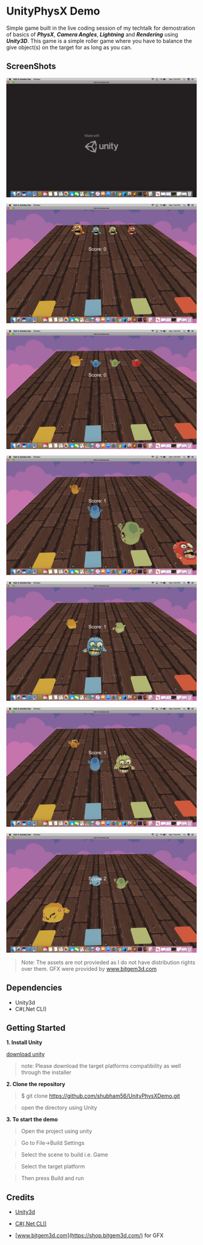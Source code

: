 # UnityPhysX Demo

Simple game built in the live coding session of my techtalk for demostration of basics of **_PhysX_**, **_Camera Angles_**, **_Lightning_** and **_Rendering_** using **_Unity3D_**.
This game is a simple roller game  where you have to balance the give object(s) on the target for as long as you can.

## ScreenShots

![1](screenshot/1.png)

![2](screenshot/2.png)

![3](screenshot/3.png)

![4](screenshot/4.png)

![5](screenshot/5.png)

![6](screenshot/6.png)

![7](screenshot/7.png)

> Note: The assets are not provieded as I do not have distribution rights over them. GFX were provided by www.bitgem3d.com

## Dependencies

 * Unity3d
 * C#(.Net CLI)

## Getting Started

**1. Install Unity**

[download unity](https://unity3d.com/)
>note: Please download the target platforms compatibility as well through the installer

**2. Clone the repository**

>$ git clone https://github.com/shubham56/UnityPhysXDemo.git

> open the directory using Unity

**3. To start the demo**

>Open the project using unity

>Go to File->Build Settings

>Select the scene to build i.e. Game

>Select the target platform

>Then press Build and run

## Credits

 * [Unity3d](https://unity3d.com/)

 * [C#(.Net CLI)](https://docs.microsoft.com/en-us/dotnet/core/tools/?tabs=netcore2x)

 * [www.bitgem3d.com](https://shop.bitgem3d.com/) for GFX
